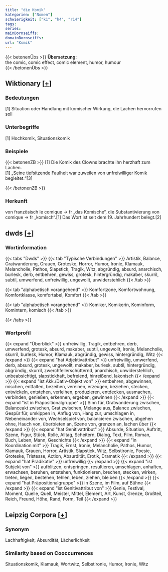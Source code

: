 ```yaml
---
title: "die Komik"
kategorien: ["Nomen"]
schwierigkeit: ["k1", "h4", "r14"]
tags:
series:
mainDornseiffs:
domainDornseiffs:
url: "Komik"
---
```


{{< betonenÜbs >}}
**Übersetzung:**  
the comic, comic effect, comic element, humor, humour  
{{< /betonenÜbs >}}

## Wiktionary [[+](https://de.wiktionary.org/wiki/Komik)]

### Bedeutungen
[1] Situation oder Handlung mit komischer Wirkung, die Lachen hervorrufen soll  

### Unterbegriffe
[1] Hochkomik, Situationskomik  

### Beispiele
{{< betonenZB >}}
[1] Die Komik des Clowns brachte ihn herzhaft zum Lachen.  
[1] „Seine tiefsitzende Faulheit war zuweilen von unfreiwilliger Komik begleitet.“[3]  

{{< /betonenZB >}}
### Herkunft
von französisch le comique → fr „das Komische“, die Substantivierung von comique → fr „komisch“.[1] Das Wort ist seit dem 19. Jahrhundert belegt.[2]  



## dwds [[+](https://www.dwds.de/wb/Komik)]

### Wortinformation
{{< tabs "Dwds" >}}
{{< tab "Typische Verbindungen" >}}
Artistik, Balance, Gratwanderung, Grauen, Groteske, Horror, Humor, Ironie, Klamauk, Melancholie, Pathos, Slapstick, Tragik, Witz, abgründig, absurd, anarchisch, burlesk, derb, entbehren, gewiss, grotesk, hintergründig, makaber, skurril, subtil, umwerfend, unfreiwillig, ungewollt, unwiderstehlich
{{< /tab >}}

{{< tab "alphabetisch vorangehend" >}}
Komfortzone, Komfortwohnung, Komfortklasse, komfortabel, Komfort
{{< /tab >}}

{{< tab "alphabetisch vorangehend" >}}
Komiker, Komikerin, Kominform, Komintern, komisch
{{< /tab >}}

{{< /tabs >}}

### Wortprofil
{{< expand "Überblick" >}} unfreiwillig, Tragik, entbehren, derb, umwerfend, grotesk, absurd, makaber, subtil, ungewollt, Ironie, Melancholie, skurril, burlesk, Humor, Klamauk, abgründig, gewiss, hintergründig, Witz {{< /expand >}}
{{< expand "hat Adjektivattribut" >}} unfreiwillig, umwerfend, derb, absurd, grotesk, ungewollt, makaber, burlesk, subtil, hintergründig, abgründig, skurril, zwerchfellerschütternd, anarchisch, unwiderstehlich, unbeabsichtigt, slapstickhaft, befreiend, hinreißend, lakonisch {{< /expand >}}
{{< expand "ist Akk./Dativ-Objekt von" >}} entbehren, abgewinnen, mischen, entfalten, bezeihen, vereinen, erzeugen, beziehen, stecken, entwickeln, entstehen, verleihen, produzieren, entdecken, ausmachen, verbinden, genießen, erkennen, ergeben, gewinnen {{< /expand >}}
{{< expand "ist in Präpositionalgruppe" >}} Sinn für, Gratwanderung zwischen, Balanceakt zwischen, Grat zwischen, Melange aus, Balance zwischen, Gespür für, umkippen in, Anflug von, Hang zur, umschlagen in, Nebeneinander von, Wechselspiel von, balancieren zwischen, abgehen ohne, Hauch von, überbieten an, Szene von, grenzen an, lachen über {{< /expand >}}
{{< expand "hat Genitivattribut" >}} Absurde, Situation, Auftritt, Szene, Figur, Stück, Rolle, Alltag, Scheitern, Dialog, Text, Film, Roman, Buch, Leben, Mann, Geschichte {{< /expand >}}
{{< expand "in Koordination mit" >}} Tragik, Ernst, Ironie, Melancholie, Pathos, Humor, Klamauk, Grauen, Horror, Artistik, Slapstick, Witz, Selbstironie, Poesie, Groteske, Tristesse, Action, Absurdität, Erotik, Dramatik {{< /expand >}}
{{< expand "hat Prädikativ" >}} unfreiwillig {{< /expand >}}
{{< expand "ist Subjekt von" >}} aufblitzen, entspringen, resultieren, umschlagen, anhaften, erwachsen, beruhen, entstehen, funktionieren, brechen, stecken, wirken, treten, liegen, bestehen, fehlen, leben, ziehen, bleiben {{< /expand >}}
{{< expand "hat Präpositionalgruppe" >}} in Szene, im Film, auf Bühne {{< /expand >}}
{{< expand "ist Genitivattribut von" >}} Genie, Festival, Moment, Quelle, Quell, Meister, Mittel, Element, Art, Kunst, Grenze, Großteil, Reich, Freund, Höhe, Rand, Form, Teil {{< /expand >}}

## Leipzig Corpora [[+](https://corpora.uni-leipzig.de/en/res?word=Komik&corpusId=deu_newscrawl-public_2018)]


### Synonym
Lachhaftigkeit, Absurdität, Lächerlichkeit


### Similarity based on Cooccurrences
Situationskomik, Klamauk, Wortwitz, Selbstironie, Humor, Ironie, Witz

